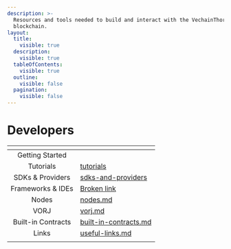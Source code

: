 ```yaml
---
description: >-
  Resources and tools needed to build and interact with the VechainThor
  blockchain.
layout:
  title:
    visible: true
  description:
    visible: true
  tableOfContents:
    visible: true
  outline:
    visible: false
  pagination:
    visible: false
---
```


# Developers

<table data-view="cards"><thead><tr><th align="center"></th><th data-hidden data-card-target data-type="content-ref"></th></tr></thead><tbody><tr><td align="center">Getting Started</td><td></td></tr><tr><td align="center">Tutorials</td><td><a href="tutorials/">tutorials</a></td></tr><tr><td align="center">SDKs &#x26; Providers</td><td><a href="sdks-and-providers/">sdks-and-providers</a></td></tr><tr><td align="center">Frameworks &#x26; IDEs</td><td><a href="broken-reference">Broken link</a></td></tr><tr><td align="center">Nodes</td><td><a href="nodes.md">nodes.md</a></td></tr><tr><td align="center">VORJ</td><td><a href="../products/vorj.md">vorj.md</a></td></tr><tr><td align="center">Built-in Contracts</td><td><a href="built-in-contracts.md">built-in-contracts.md</a></td></tr><tr><td align="center">Links</td><td><a href="useful-links.md">useful-links.md</a></td></tr><tr><td align="center"></td><td></td></tr></tbody></table>
